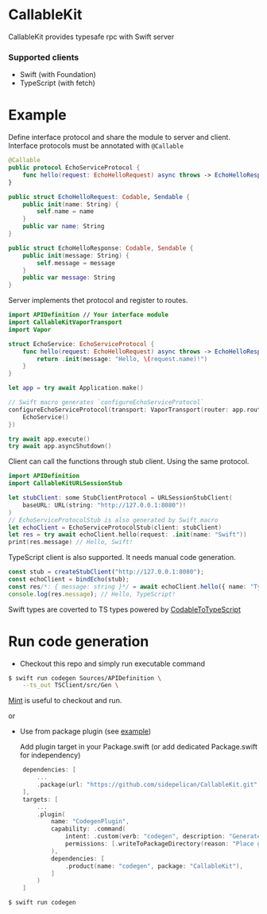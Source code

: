 # CallableKit

CallableKit provides typesafe rpc with Swift server

### Supported clients

- Swift (with Foundation)
- TypeScript (with fetch)

# Example

Define interface protocol and share the module to server and client.
Interface protocols must be annotated with `@Callable`

```swift
@Callable
public protocol EchoServiceProtocol {
    func hello(request: EchoHelloRequest) async throws -> EchoHelloResponse
}

public struct EchoHelloRequest: Codable, Sendable {
    public init(name: String) {
        self.name = name
    }
    public var name: String
}

public struct EchoHelloResponse: Codable, Sendable {
    public init(message: String) {
        self.message = message
    }
    public var message: String
}
```

Server implements thet protocol and register to routes.

```swift
import APIDefinition // Your interface module
import CallableKitVaporTransport
import Vapor

struct EchoService: EchoServiceProtocol {
    func hello(request: EchoHelloRequest) async throws -> EchoHelloResponse {
        return .init(message: "Hello, \(request.name)!")
    }
}

let app = try await Application.make()

// Swift macro generates `configureEchoServiceProtocol`
configureEchoServiceProtocol(transport: VaporTransport(router: app.routes) { _ in
    EchoService()
})

try await app.execute()
try await app.asyncShutdown()
```

Client can call the functions through stub client. Using the same protocol.

```swift
import APIDefinition
import CallableKitURLSessionStub

let stubClient: some StubClientProtocol = URLSessionStubClient(
    baseURL: URL(string: "http://127.0.0.1:8080")!
)
// EchoServiceProtocolStub is also generated by Swift macro
let echoClient = EchoServiceProtocolStub(client: stubClient)
let res = try await echoClient.hello(request: .init(name: "Swift"))
print(res.message) // Hello, Swift!
```

TypeScript client is also supported.
It needs manual code generation.


```ts
const stub = createStubClient("http://127.0.0.1:8080");
const echoClient = bindEcho(stub);
const res/*: { message: string }*/ = await echoClient.hello({ name: "TypeScript" });
console.log(res.message); // Hello, TypeScript!
```

Swift types are coverted to TS types powered by [CodableToTypeScript](https://github.com/omochi/CodableToTypeScript)

# Run code generation

- Checkout this repo and simply run executable command

```sh
$ swift run codegen Sources/APIDefinition \
    --ts_out TSClient/src/Gen \
```

  [Mint](https://github.com/yonaskolb/Mint) is useful to checkout and run.

or

- Use from package plugin (see [example](https://github.com/sidepelican/CallableKit/tree/main/example))

  Add plugin target in your Package.swift (or add dedicated Package.swift for independency)

```swift
    dependencies: [
        ...
        .package(url: "https://github.com/sidepelican/CallableKit.git", from: "1.0.0"),
    ],
    targets: [
        ...
        .plugin(
            name: "CodegenPlugin",
            capability: .command(
                intent: .custom(verb: "codegen", description: "Generate codes from Sources/APIDefinition"),
                permissions: [.writeToPackageDirectory(reason: "Place generated code")]
            ),
            dependencies: [
                .product(name: "codegen", package: "CallableKit"),
            ]
        )
    ]
```

```sh
$ swift run codegen
```
